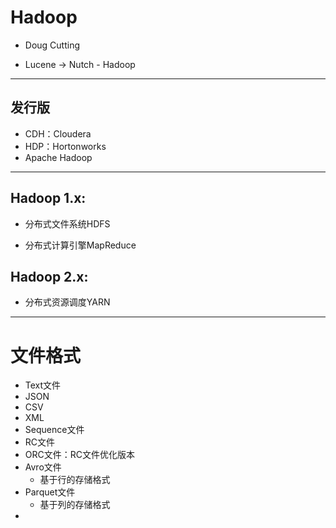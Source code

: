 # Hadoop



- Doug Cutting

- Lucene -> Nutch - Hadoop
---
## 发行版

- CDH：Cloudera
- HDP：Hortonworks
- Apache Hadoop

---
## Hadoop 1.x:

- 分布式文件系统HDFS


- 分布式计算引擎MapReduce





## Hadoop 2.x:

- 分布式资源调度YARN




---

# 文件格式

- Text文件
- JSON
- CSV
- XML
- Sequence文件
- RC文件
- ORC文件：RC文件优化版本
- Avro文件
    - 基于行的存储格式
- Parquet文件
    - 基于列的存储格式
-
